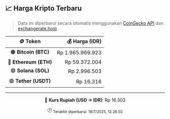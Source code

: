 

<!-- HARGA_KRIPTO -->
## 📈 Harga Kripto Terbaru

> Data ini diperbarui secara otomatis menggunakan [CoinGecko API](https://www.coingecko.com/) dan [exchangerate.host](https://exchangerate.host/)

<div align="center">

| 🪙 Token | 💰 Harga (IDR) |
|:------:|---------------:|
| 🟠 **Bitcoin (BTC)**   | Rp 1.965.969.923 |
| 🔵 **Ethereum (ETH)**  | Rp 59.372.004 |
| 🟣 **Solana (SOL)**    | Rp 2.996.503 |
| 🟢 **Tether (USDT)**   | Rp 16.316 |

---

💱 **Kurs Rupiah (USD → IDR)**: Rp 16.303

🕒 <sub>Terakhir diperbarui: 18/7/2025, 12.26.50</sub>

</div>
<!-- /HARGA_KRIPTO -->